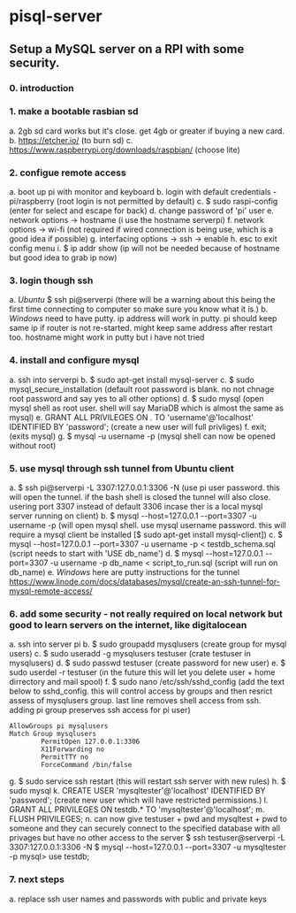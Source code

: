 # pisql-server
## Setup a MySQL server on a RPI with some security.

### 0. introduction


### 1. make a bootable rasbian sd
a. 2gb sd card works but it's close.  get 4gb or greater if buying a new card.
b. https://etcher.io/ (to burn sd)
c. https://www.raspberrypi.org/downloads/raspbian/ (choose lite)

### 2. configue remote access
a. boot up pi with monitor and keyboard
b. login with default credentials - pi/raspberry (root login is not permitted by default)
c. $ sudo raspi-config (enter for select and escape for back)
d. change password of 'pi' user
e. network options -> hostname (i use the hostname serverpi)
f. network options -> wi-fi (not required if wired connection is being use, which is a good idea if possible)
g. interfacing options -> ssh -> enable
h. esc to exit config menu
i. $ ip addr show (ip will not be needed because of hostname but good idea to grab ip now)

### 3. login though ssh
a. *Ubuntu* $ ssh pi@serverpi (there will be a warning about this being the first time connecting to computer so make sure you know what it is.)
b. *Windows* need to have putty.  ip address will work in putty.  pi should keep same ip if router is not re-started.  might keep same address after restart too.  hostname might work in putty but i have not tried

### 4. install and configure mysql 
a. ssh into serverpi
b. $ sudo apt-get install mysql-server
c. $ sudo mysql_secure_installation (default root password is blank.  no not chnage root password and say yes to all other options)
d. $ sudo mysql (open mysql shell as root user.  shell will say MariaDB which is almost the same as mysql)
e. GRANT ALL PRIVILEGES ON *.* TO 'username'@'localhost' IDENTIFIED BY 'password'; (create a new user will full privliges)
f. exit; (exits mysql)
g. $ mysql -u username -p (mysql shell can now be opened without root)

### 5. use mysql through ssh tunnel from Ubuntu client
a. $ ssh pi@serverpi -L 3307:127.0.0.1:3306 -N (use pi user password.  this will open the tunnel.  if the bash shell is closed the tunnel will also close.  usering port 3307 instead of default 3306 incase ther is a local mysql server running on client)
b. $ mysql --host=127.0.0.1 --port=3307 -u username -p (will open mysql shell.  use mysql username password.  this will require a mysql client be installed [$ sudo apt-get install mysql-client])
c. $ mysql --host=127.0.0.1 --port=3307 -u username -p < testdb_schema.sql (script needs to start with 'USE db_name')
d. $ mysql --host=127.0.0.1 --port=3307 -u username -p db_name < script_to_run.sql (script will run on db_name)
e. *Windows* here are putty instructions for the tunnel https://www.linode.com/docs/databases/mysql/create-an-ssh-tunnel-for-mysql-remote-access/

### 6. add some security - not really required on local network but good to learn servers on the internet, like digitalocean
a. ssh into server pi
b. $ sudo groupadd mysqlusers (create group for mysql users)
c. $ sudo useradd -g mysqlusers testuser (crate testuser in mysqlusers)
d. $ sudo passwd testuser (create password for new user)
e. $ sudo userdel -r testuser (in the future this will let you delete user + home dirrectory and mail spool)
f. $ sudo nano /etc/ssh/sshd_config (add the text below to sshd_config.  this will control access by groups and then resrict assess of mysqlusers group.  last line removes shell access from ssh.  adding pi group preserves ssh access for pi user)
	
	AllowGroups pi mysqlusers
	Match Group mysqlusers
	        PermitOpen 127.0.0.1:3306
	        X11Forwarding no
	        PermitTTY no
	        ForceCommand /bin/false

g. $ sudo service ssh restart (this will restart ssh server with new rules)
h. $ sudo mysql
k. CREATE USER 'mysqltester'@'localhost' IDENTIFIED BY 'password'; (create new user which will have restricted permissions.)
l. GRANT ALL PRIVILEGES ON testdb.* TO 'mysqltester'@'localhost';
m. FLUSH PRIVILEGES;
n. can now give testuser + pwd and mysqltest + pwd to someone and they can securely connect to the specified database with all privages but have no other access to the server
    	$ ssh testuser@serverpi -L 3307:127.0.0.1:3306 -N
    	$ mysql --host=127.0.0.1 --port=3307 -u mysqltester -p
    	mysql> use testdb;

### 7. next steps
a. replace ssh user names and passwords with public and private keys
